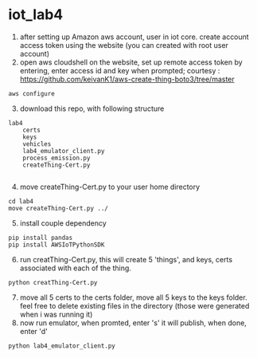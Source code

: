 # iot_lab4
1. after setting up Amazon aws account, user in iot core. create account access token using the website (you can created with root user account)
2. open aws cloudshell on the website, set up remote access token by entering, enter access id and key when prompted; courtesy : https://github.com/keivanK1/aws-create-thing-boto3/tree/master
```
aws configure
```
3. download this repo, with following structure
```
lab4
    certs
    keys
    vehicles
    lab4_emulator_client.py
    process_emission.py
    createThing-Cert.py
    
```
4. move createThing-Cert.py to your user home directory
```
cd lab4
move createThing-Cert.py ../
```
5. install couple dependency
```
pip install pandas
pip install AWSIoTPythonSDK
```
6. run creatThing-Cert.py, this will create 5 'things', and keys, certs associated with each of the thing.
```
python creatThing-Cert.py
```
7. move all 5 certs to the certs folder, move all 5 keys to the keys folder. feel free to delete existing files in the directory (those were generated when i was running it)
8. now run emulator, when promted, enter 's' it will publish, when done, enter 'd'
```
python lab4_emulator_client.py
```

